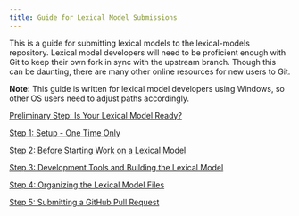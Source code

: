 ```yaml
---
title: Guide for Lexical Model Submissions
---
```

  
This is a guide for submitting lexical models to the lexical-models
repository. Lexical model developers will need to be proficient enough
with Git to keep their own fork in sync with the upstream branch. Though
this can be daunting, there are many other online resources for new
users to Git.

**Note:** This guide is written for lexical model developers using
Windows, so other OS users need to adjust paths accordingly.

[Preliminary Step: Is Your Lexical Model Ready?](step-0)

[Step 1: Setup - One Time Only](step-1)

[Step 2: Before Starting Work on a Lexical Model](step-2)

[Step 3: Development Tools and Building the Lexical Model](step-3)

[Step 4: Organizing the Lexical Model Files](step-4)

[Step 5: Submitting a GitHub Pull Request](step-5)
